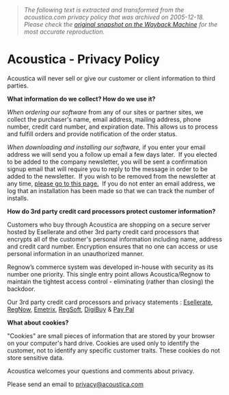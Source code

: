 > *The following text is extracted and transformed from the acoustica.com privacy policy that was archived on 2005-12-18. Please check the [original snapshot on the Wayback Machine](https://web.archive.org/web/20051218133215id_/http%3A//www.acoustica.com/company/privacy.htm) for the most accurate reproduction.*

# Acoustica - Privacy Policy

Acoustica will never sell or give our customer or client information to third parties. 

**What information do we collect? How do we use it?**

_When ordering our software_ from any of our sites or partner sites, we collect the purchaser's name, email address, mailing address, phone number, credit card number, and expiration date. This allows us to process and fulfill orders and provide notification of the order status.  

_When downloading and installing our software,_ if you enter your email address we will send you a follow up email a few days later.  If you elected to be added to the company newsletter, you will be sent a confirmation signup email that will require you to reply to the message in order to be added to the newsletter.  If you wish to be removed from the newsletter at any time, [please go to this page.](https://web.archive.org/web/20051218133215id_/http%3A//www.acoustica.com/newsletter/unsubscribe.htm)  If you do not enter an email address, we log that an installation has been made so that we can track the number of installs.

**How do 3rd party credit card processors protect customer information?**

Customers who buy through Acoustica are shopping on a secure server hosted by Esellerate and other 3rd party credit card processors that encrypts all of the customer's personal information including name, address and credit card number. Encryption ensures that no one can access or use personal information in an unauthorized manner. 

Regnow’s commerce system was developed in-house with security as its number one priority. This single entry point allows Acoustica/Regnow to maintain the tightest access control - eliminating (rather than closing) the backdoor. 

Our 3rd party credit card processors and privacy statements : [Esellerate](http://www.esellerate.net/privacy.asp), [RegNow](http://www.regnow.com/privacy.html), [Emetrix](http://www.emetrix.com/company/privacy.asp), [RegSoft](http://regsoft.com/privacy%20statement.shtml), [DigiBuy](http://www.digibuy.com/cgi-bin/privacy.html) & [Pay Pal](http://www.paypal.com/cgi-bin/webscr?cmd=p/gen/privacy-outside)

**What about cookies?**

"Cookies" are small pieces of information that are stored by your browser on your computer's hard drive. Cookies are used only to identify the customer, not to identify any specific customer traits. These cookies do not store sensitive data. 

Acoustica welcomes your questions and comments about privacy. 

Please send an email to [privacy@acoustica.com](mailto:privacy@acoustica.com)
